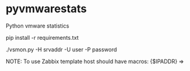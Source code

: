 pyvmwarestats
=============

Python vmware statistics

pip install -r requirements.txt

./vsmon.py -H srvaddr -U user -P password

NOTE:
To use Zabbix template host should have macros:
{$IPADDR} => <real vmhost IP here>
